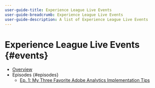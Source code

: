 ```yaml
---
user-guide-title: Experience League Live Events
user-guide-breadcrumb: Experience League Live Events
user-guide-description: A list of Experience League Live Events
---
```


# Experience League Live Events {#events}

+ [Overview](overview.md)
+ Episodes {#episodes}
  + [Ep. 1: My Three Favorite Adobe Analytics Implementation Tips](episodes/exl-live-episode-01.md)